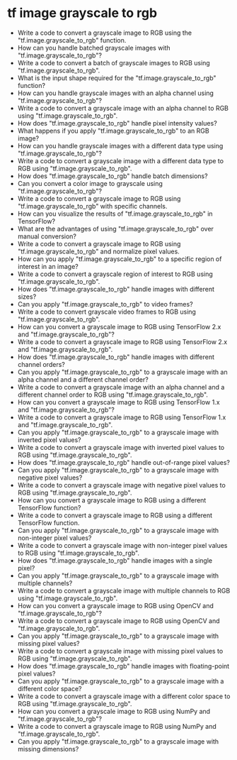 # tf image grayscale to rgb

- Write a code to convert a grayscale image to RGB using the "tf.image.grayscale_to_rgb" function.
- How can you handle batched grayscale images with "tf.image.grayscale_to_rgb"?
- Write a code to convert a batch of grayscale images to RGB using "tf.image.grayscale_to_rgb".
- What is the input shape required for the "tf.image.grayscale_to_rgb" function?
- How can you handle grayscale images with an alpha channel using "tf.image.grayscale_to_rgb"?
- Write a code to convert a grayscale image with an alpha channel to RGB using "tf.image.grayscale_to_rgb".
- How does "tf.image.grayscale_to_rgb" handle pixel intensity values?
- What happens if you apply "tf.image.grayscale_to_rgb" to an RGB image?
- How can you handle grayscale images with a different data type using "tf.image.grayscale_to_rgb"?
- Write a code to convert a grayscale image with a different data type to RGB using "tf.image.grayscale_to_rgb".
- How does "tf.image.grayscale_to_rgb" handle batch dimensions?
- Can you convert a color image to grayscale using "tf.image.grayscale_to_rgb"?
- Write a code to convert a grayscale image to RGB using "tf.image.grayscale_to_rgb" with specific channels.
- How can you visualize the results of "tf.image.grayscale_to_rgb" in TensorFlow?
- What are the advantages of using "tf.image.grayscale_to_rgb" over manual conversion?
- Write a code to convert a grayscale image to RGB using "tf.image.grayscale_to_rgb" and normalize pixel values.
- How can you apply "tf.image.grayscale_to_rgb" to a specific region of interest in an image?
- Write a code to convert a grayscale region of interest to RGB using "tf.image.grayscale_to_rgb".
- How does "tf.image.grayscale_to_rgb" handle images with different sizes?
- Can you apply "tf.image.grayscale_to_rgb" to video frames?
- Write a code to convert grayscale video frames to RGB using "tf.image.grayscale_to_rgb".
- How can you convert a grayscale image to RGB using TensorFlow 2.x and "tf.image.grayscale_to_rgb"?
- Write a code to convert a grayscale image to RGB using TensorFlow 2.x and "tf.image.grayscale_to_rgb".
- How does "tf.image.grayscale_to_rgb" handle images with different channel orders?
- Can you apply "tf.image.grayscale_to_rgb" to a grayscale image with an alpha channel and a different channel order?
- Write a code to convert a grayscale image with an alpha channel and a different channel order to RGB using "tf.image.grayscale_to_rgb".
- How can you convert a grayscale image to RGB using TensorFlow 1.x and "tf.image.grayscale_to_rgb"?
- Write a code to convert a grayscale image to RGB using TensorFlow 1.x and "tf.image.grayscale_to_rgb".
- Can you apply "tf.image.grayscale_to_rgb" to a grayscale image with inverted pixel values?
- Write a code to convert a grayscale image with inverted pixel values to RGB using "tf.image.grayscale_to_rgb".
- How does "tf.image.grayscale_to_rgb" handle out-of-range pixel values?
- Can you apply "tf.image.grayscale_to_rgb" to a grayscale image with negative pixel values?
- Write a code to convert a grayscale image with negative pixel values to RGB using "tf.image.grayscale_to_rgb".
- How can you convert a grayscale image to RGB using a different TensorFlow function?
- Write a code to convert a grayscale image to RGB using a different TensorFlow function.
- Can you apply "tf.image.grayscale_to_rgb" to a grayscale image with non-integer pixel values?
- Write a code to convert a grayscale image with non-integer pixel values to RGB using "tf.image.grayscale_to_rgb".
- How does "tf.image.grayscale_to_rgb" handle images with a single pixel?
- Can you apply "tf.image.grayscale_to_rgb" to a grayscale image with multiple channels?
- Write a code to convert a grayscale image with multiple channels to RGB using "tf.image.grayscale_to_rgb".
- How can you convert a grayscale image to RGB using OpenCV and "tf.image.grayscale_to_rgb"?
- Write a code to convert a grayscale image to RGB using OpenCV and "tf.image.grayscale_to_rgb".
- Can you apply "tf.image.grayscale_to_rgb" to a grayscale image with missing pixel values?
- Write a code to convert a grayscale image with missing pixel values to RGB using "tf.image.grayscale_to_rgb".
- How does "tf.image.grayscale_to_rgb" handle images with floating-point pixel values?
- Can you apply "tf.image.grayscale_to_rgb" to a grayscale image with a different color space?
- Write a code to convert a grayscale image with a different color space to RGB using "tf.image.grayscale_to_rgb".
- How can you convert a grayscale image to RGB using NumPy and "tf.image.grayscale_to_rgb"?
- Write a code to convert a grayscale image to RGB using NumPy and "tf.image.grayscale_to_rgb".
- Can you apply "tf.image.grayscale_to_rgb" to a grayscale image with missing dimensions?
